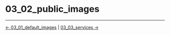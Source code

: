 # 03_02_public_images


<!-- FooterStart -->
---
[← 03_01_default_images](../03_01_default_images/README.md) | [03_03_services →](../03_03_services/README.md)
<!-- FooterEnd -->
